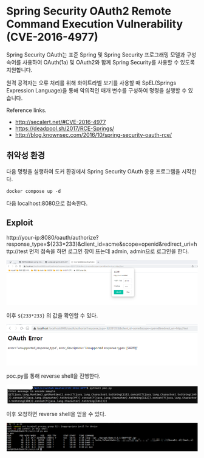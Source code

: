 # Spring Security OAuth2 Remote Command Execution Vulnerability (CVE-2016-4977)


Spring Security OAuth는 표준 Spring 및 Spring Security 프로그래밍 모델과 구성 숙어를 사용하여 OAuth(1a) 및 OAuth2와 함께 Spring Security를 사용할 수 있도록 지원합니다.

원격 공격자는 오류 처리를 위해 화이트라벨 보기를 사용할 때 SpEL(Springs Expression Language)을 통해 악의적인 매개 변수를 구성하여 명령을 실행할 수 있습니다.

Reference links.

- http://secalert.net/#CVE-2016-4977
- https://deadpool.sh/2017/RCE-Springs/
- http://blog.knownsec.com/2016/10/spring-security-oauth-rce/

## 취약성 환경

다음 명령을 실행하여 도커 환경에서 Spring Security OAuth 응용 프로그램을 시작한다.

```
docker compose up -d
```

다음 localhost:8080으로 접속한다.

## Exploit

http://your-ip:8080/oauth/authorize?response_type=${233*233}&client_id=acme&scope=openid&redirect_uri=http://test
먼저 접속을 하면 로그인 창이 뜨는데 admin, admin으로 로그인을 한다.

![](1.png)


이후 `${233*233}` 의 값을 확인할 수 있다.

![](2.png)


poc.py를 통해 reverse shell을 진행한다.

![](3.png)


이후 요청하면 reverse shell을 얻을 수 있다.

![](4.png)
